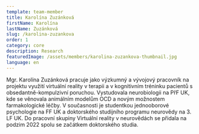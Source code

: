 ```yaml
---
template: team-member
title: Karolína Zuzánková
firstName: Karolína
lastName: Zuzánková
slug: /karolina-zuzankova
order: 1
category: core
description: Research
featuredImage: /assets/members/karolina-zuzankova-thumbnail.jpg
language: en
---
```


Mgr. Karolína Zuzánková pracuje jako výzkumný a vývojový pracovník na projektu využití virtuální reality v terapii a v kognitivním tréninku pacientů s obsedantně-kompulzivní poruchou. Vystudovala neurobiologii na PřF UK, kde se věnovala animálním modelům OCD a novým možnostem farmakologické léčby. V současnosti je studentkou jednooborové psychologie na FF UK a doktorského studijního programu neurovědy na 3. LF UK.  Do pracovní skupiny Virtuální reality v neurovědách se přidala na podzim 2022 spolu se začátkem doktorského studia.